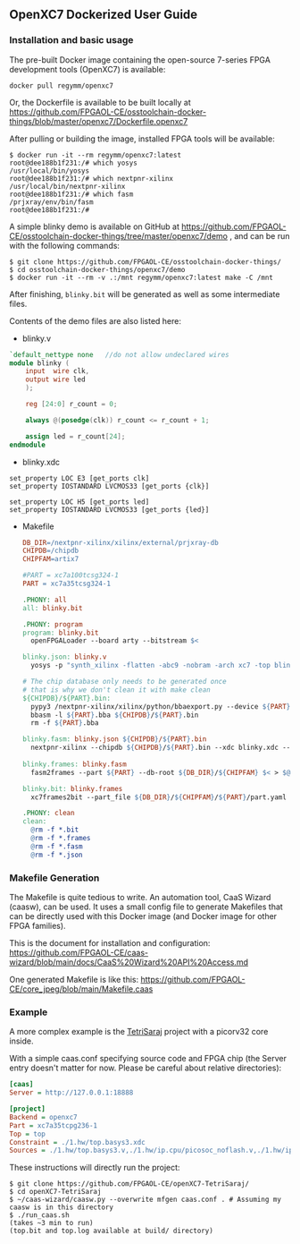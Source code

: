 ## OpenXC7 Dockerized User Guide

### Installation and basic usage

The pre-built Docker image containing the open-source 7-series FPGA development tools (OpenXC7) is available: 

`docker pull regymm/openxc7`

Or, the Dockerfile is available to be built locally at https://github.com/FPGAOL-CE/osstoolchain-docker-things/blob/master/openxc7/Dockerfile.openxc7

After pulling or building the image, installed FPGA tools will be available: 

```
$ docker run -it --rm regymm/openxc7:latest  
root@dee188b1f231:/# which yosys
/usr/local/bin/yosys
root@dee188b1f231:/# which nextpnr-xilinx 
/usr/local/bin/nextpnr-xilinx
root@dee188b1f231:/# which fasm
/prjxray/env/bin/fasm
root@dee188b1f231:/#
```

A simple blinky demo is available on GitHub at https://github.com/FPGAOL-CE/osstoolchain-docker-things/tree/master/openxc7/demo , and can be run with the following commands:

```
$ git clone https://github.com/FPGAOL-CE/osstoolchain-docker-things/
$ cd osstoolchain-docker-things/openxc7/demo
$ docker run -it --rm -v .:/mnt regymm/openxc7:latest make -C /mnt
```

After finishing, `blinky.bit` will be generated as well as some intermediate files. 

Contents of the demo files are also listed here: 

- blinky.v

```verilog
`default_nettype none   //do not allow undeclared wires
module blinky (
    input  wire clk,
    output wire led
    );

    reg [24:0] r_count = 0;

    always @(posedge(clk)) r_count <= r_count + 1;

    assign led = r_count[24];
endmodule
```

- blinky.xdc

```
set_property LOC E3 [get_ports clk]
set_property IOSTANDARD LVCMOS33 [get_ports {clk}]

set_property LOC H5 [get_ports led]
set_property IOSTANDARD LVCMOS33 [get_ports {led}]
```

- Makefile

  ```Makefile
  DB_DIR=/nextpnr-xilinx/xilinx/external/prjxray-db
  CHIPDB=/chipdb
  CHIPFAM=artix7
  
  #PART = xc7a100tcsg324-1
  PART = xc7a35tcsg324-1
  
  .PHONY: all
  all: blinky.bit
  
  .PHONY: program
  program: blinky.bit
  	openFPGALoader --board arty --bitstream $<
  
  blinky.json: blinky.v
  	yosys -p "synth_xilinx -flatten -abc9 -nobram -arch xc7 -top blinky; write_json blinky.json" $<
  
  # The chip database only needs to be generated once
  # that is why we don't clean it with make clean
  ${CHIPDB}/${PART}.bin:
  	pypy3 /nextpnr-xilinx/xilinx/python/bbaexport.py --device ${PART} --bba ${PART}.bba
  	bbasm -l ${PART}.bba ${CHIPDB}/${PART}.bin
  	rm -f ${PART}.bba
  
  blinky.fasm: blinky.json ${CHIPDB}/${PART}.bin
  	nextpnr-xilinx --chipdb ${CHIPDB}/${PART}.bin --xdc blinky.xdc --json blinky.json --fasm $@ --verbose --debug
  	
  blinky.frames: blinky.fasm
  	fasm2frames --part ${PART} --db-root ${DB_DIR}/${CHIPFAM} $< > $@ #FIXME: fasm2frames should be on PATH
  
  blinky.bit: blinky.frames
  	xc7frames2bit --part_file ${DB_DIR}/${CHIPFAM}/${PART}/part.yaml --part_name ${PART} --frm_file $< --output_file $@
  
  .PHONY: clean
  clean:
  	@rm -f *.bit
  	@rm -f *.frames
  	@rm -f *.fasm
  	@rm -f *.json
  ```

### Makefile Generation

The Makefile is quite tedious to write. An automation tool, CaaS Wizard (caasw), can be used. It uses a small config file to generate Makefiles that can be directly used with this Docker image (and Docker image for other FPGA families). 

This is the document for installation and configuration: https://github.com/FPGAOL-CE/caas-wizard/blob/main/docs/CaaS%20Wizard%20API%20Access.md

One generated Makefile is like this: https://github.com/FPGAOL-CE/core_jpeg/blob/main/Makefile.caas

### Example

A more complex example is the [TetriSaraj](https://github.com/FPGAOL-CE/openXC7-TetriSaraj) project with a picorv32 core inside. 

With a simple caas.conf specifying source code and FPGA chip (the Server entry doesn't matter for now. Please be careful about relative directories): 

```ini
[caas]
Server = http://127.0.0.1:18888

[project]
Backend = openxc7
Part = xc7a35tcpg236-1
Top = top
Constraint = ./1.hw/top.basys3.xdc
Sources = ./1.hw/top.basys3.v,./1.hw/ip.cpu/picosoc_noflash.v,./1.hw/ip.cpu/picorv32.v,./1.hw/ip.vga/*.v,./1.hw/ip.misc/*.v,./1.hw/ip.display/*.v,./*.v
```

These instructions will directly run the project: 

```
$ git clone https://github.com/FPGAOL-CE/openXC7-TetriSaraj/
$ cd openXC7-TetriSaraj
$ ~/caas-wizard/caasw.py --overwrite mfgen caas.conf . # Assuming my caasw is in this directory
$ ./run_caas.sh
(takes ~3 min to run)
(top.bit and top.log available at build/ directory)
```

